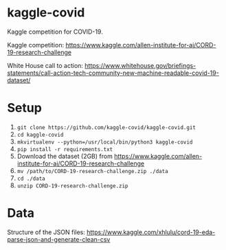 # kaggle-covid

Kaggle competition for COVID-19.

Kaggle competition: https://www.kaggle.com/allen-institute-for-ai/CORD-19-research-challenge

White House call to action: https://www.whitehouse.gov/briefings-statements/call-action-tech-community-new-machine-readable-covid-19-dataset/


# Setup

1. `git clone https://github.com/kaggle-covid/kaggle-covid.git`
2. `cd kaggle-covid`
3. `mkvirtualenv --python=/usr/local/bin/python3 kaggle-covid`
4. `pip install -r requirements.txt`
5. Download the dataset (2GB) from https://www.kaggle.com/allen-institute-for-ai/CORD-19-research-challenge
6. `mv /path/to/CORD-19-research-challenge.zip ./data`
7. `cd ./data`
8. `unzip CORD-19-research-challenge.zip`


# Data

Structure of the JSON files: https://www.kaggle.com/xhlulu/cord-19-eda-parse-json-and-generate-clean-csv